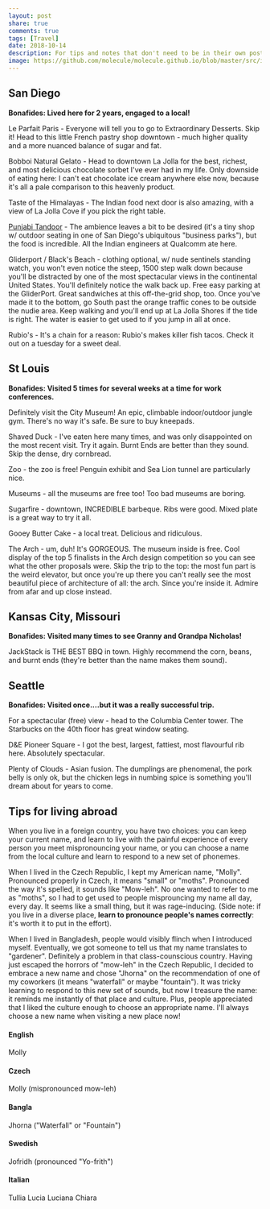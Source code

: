 ```yaml
---
layout: post
share: true
comments: true
tags: [Travel]
date: 2018-10-14
description: For tips and notes that don't need to be in their own post. St. Louis, Kansas City, San Diego, ... 
image: https://github.com/molecule/molecule.github.io/blob/master/src/img/map-image.svg
---
```


## San Diego
<b>Bonafides: Lived here for 2 years, engaged to a local! </b>

Le Parfait Paris - Everyone will tell you to go to Extraordinary Desserts. Skip it! Head to this little French pastry shop downtown - much higher quality and a more nuanced balance of sugar and fat.

Bobboi Natural Gelato - Head to downtown La Jolla for the best, richest, and most delicious chocolate sorbet I've ever had in my life. Only downside of eating here: I can't eat chocolate ice cream anywhere else now, because it's all a pale comparison to this heavenly product.

Taste of the Himalayas - The Indian food next door is also amazing, with a view of La Jolla Cove if you pick the right table.

[Punjabi Tandoor](https://goo.gl/maps/G4gRYZE8iJKuiS6T6) - The ambience leaves a bit to be desired (it's a tiny shop w/ outdoor seating in one of San Diego's ubiquitous "business parks"), but the food is incredible. All the Indian engineers at Qualcomm ate here.

Gliderport / Black's Beach - clothing optional, w/ nude sentinels standing watch, you won't even notice the steep, 1500 step walk down because you'll be distracted by one of the most spectacular views in the continental United States. You'll definitely notice the walk back up. Free easy parking at the GliderPort. Great sandwiches at this off-the-grid shop, too. Once you've made it to the bottom, go South past the orange traffic cones to be outside the nudie area. Keep walking and you'll end up at La Jolla Shores if the tide is right. The water is easier to get used to if you jump in all at once.

Rubio's - It's a chain for a reason: Rubio's makes killer fish tacos. Check it out on a tuesday for a sweet deal.

## St Louis
<b>Bonafides: Visited 5 times for several weeks at a time for work conferences.</b>

Definitely visit the City Museum! An epic, climbable indoor/outdoor jungle gym. There's no way it's safe. Be sure to buy kneepads.

Shaved Duck - I've eaten here many times, and was only disappointed on the most recent visit. Try it again. Burnt Ends are better than they sound. Skip the dense, dry cornbread.

Zoo - the zoo is free! Penguin exhibit and Sea Lion tunnel are particularly nice.

Museums - all the museums are free too! Too bad museums are boring.

Sugarfire - downtown, INCREDIBLE barbeque. Ribs were good. Mixed plate is a great way to try it all.

Gooey Butter Cake - a local treat. Delicious and ridiculous.

The Arch - um, duh! It's GORGEOUS. The museum inside is free. Cool display of the top 5 finalists in the Arch design competition so you can see what the other proposals were. Skip the trip to the top: the most fun part is the weird elevator, but once you're up there you can't really see the most beautiful piece of architecture of all: the arch. Since you're inside it. Admire from afar and up close instead.

## Kansas City, Missouri
<b>Bonafides: Visited many times to see Granny and Grandpa Nicholas!</b>

JackStack is THE BEST BBQ in town. Highly recommend the corn, beans, and burnt ends (they're better than the name makes them sound).

## Seattle
<b>Bonafides: Visited once....but it was a really successful trip.</b>

For a spectacular (free) view - head to the Columbia Center tower. The Starbucks on the 40th floor has great window seating.

D&E Pioneer Square - I got the best, largest, fattiest, most flavourful rib here. Absolutely spectacular.

Plenty of Clouds - Asian fusion. The dumplings are phenomenal, the pork belly is only ok, but the chicken legs in numbing spice is something you'll dream about for years to come.

## Tips for living abroad
When you live in a foreign country, you have two choices: you can keep your current name, and learn to live with the painful experience of every person you meet mispronouncing your name, or you can choose a name from the local culture and learn to respond to a new set of phonemes. 

When I lived in the Czech Republic, I kept my American name, "Molly". Pronounced properly in Czech, it means "small" or "moths". Pronounced the way it's spelled, it sounds like "Mow-leh". No one wanted to refer to me as "moths", so I had to get used to people misprouncing my name all day, every day. It seems like a small thing, but it was rage-inducing. (Side note: if you live in a diverse place, **learn to pronounce people's names correctly**: it's worth it to put in the effort). 

When I lived in Bangladesh, people would visibly flinch when I introduced myself. Eventually, we got someone to tell us that my name translates to "gardener". Definitely a problem in that class-counscious country. Having just escaped the horrors of "mow-leh" in the Czech Republic, I decided to embrace a new name and chose "Jhorna" on the recommendation of one of my coworkers (it means "waterfall" or maybe "fountain"). It was tricky learning to respond to this new set of sounds, but now I treasure the name: it reminds me instantly of that place and culture. Plus, people appreciated that I liked the culture enough to choose an appropriate name. I'll always choose a new name when visiting a new place now!

#### English
Molly

#### Czech
Molly (mispronounced mow-leh)

#### Bangla
Jhorna ("Waterfall" or "Fountain")

#### Swedish
Jofridh (pronounced "Yo-frith")

#### Italian
Tullia
Lucia
Luciana
Chiara
